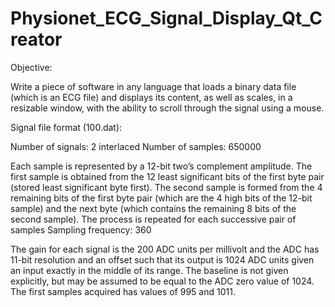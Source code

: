 # Physionet_ECG_Signal_Display_Qt_Creator

Objective:

Write a piece of software in any language that loads a binary data file (which is an ECG file) and
displays its content, as well as scales, in a resizable window, with the ability to scroll through the signal
using a mouse.

Signal file format (100.dat):

Number of signals: 2 interlaced
Number of samples: 650000

Each sample is represented by a 12-bit two’s complement amplitude. The first sample is obtained from
the 12 least significant bits of the first byte pair (stored least significant byte first). The second sample
is formed from the 4 remaining bits of the first byte pair (which are the 4 high bits of the 12-bit sample)
and the next byte (which contains the remaining 8 bits of the second sample). The process is repeated
for each successive pair of samples
Sampling frequency: 360

The gain for each signal is the 200 ADC units per millivolt and the ADC has 11-bit resolution and an
offset such that its output is 1024 ADC units given an input exactly in the middle of its range. The
baseline is not given explicitly, but may be assumed to be equal to the ADC zero value of 1024.
The first samples acquired has values of 995 and 1011.

